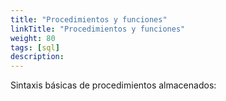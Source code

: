 ```yaml
---
title: "Procedimientos y funciones"
linkTitle: "Procedimientos y funciones"
weight: 80
tags: [sql]
description:  
---
```




Sintaxis básicas de procedimientos almacenados:
```sql

